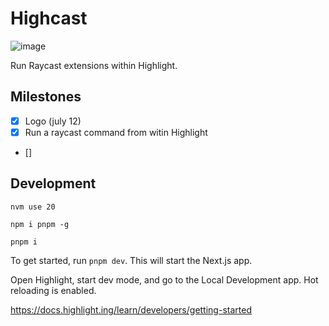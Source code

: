 # Highcast
![image](https://github.com/user-attachments/assets/d79f93ef-c238-4b6b-8088-513fbf0270d4)

Run Raycast extensions within Highlight.

## Milestones
- [x] Logo (july 12)
- [x] Run a raycast command from witin Highlight
- []

## Development

`nvm use 20`

`npm i pnpm -g`

`pnpm i`

To get started, run `pnpm dev`. This will start the Next.js app.

Open Highlight, start dev mode, and go to the Local Development app. Hot reloading is enabled.

https://docs.highlight.ing/learn/developers/getting-started

